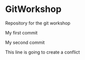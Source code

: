 # GitWorkshop
Repository for the git workshop

My first commit

My second commit

This line is going to create a conflict